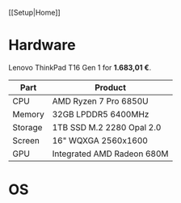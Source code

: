 [[Setup|Home]]
# Hardware

Lenovo ThinkPad T16 Gen 1 for **1.683,01 €**.

| Part    | Product                    | 
| ------- | -------------------------- |
| CPU     | AMD Ryzen 7 Pro 6850U      |
| Memory  | 32GB LPDDR5 6400MHz        |
| Storage | 1TB SSD M.2 2280 Opal 2.0  |
| Screen  | 16" WQXGA 2560x1600        |
| GPU     | Integrated AMD Radeon 680M |

# OS

